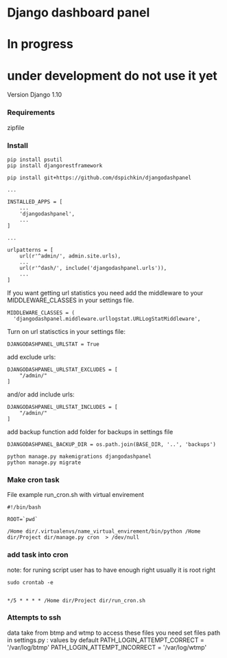 Django dashboard panel
======================

# In progress 
# under development do not use it yet

Version Django 1.10 

### Requirements

zipfile


### Install


```
pip install psutil
pip install djangorestframework

pip install git+https://github.com/dspichkin/djangodashpanel

...

INSTALLED_APPS = [
    ...
    'djangodashpanel',
    ...
]

...

urlpatterns = [
    url(r'^admin/', admin.site.urls),
    ...
    url(r'^dash/', include('djangodashpanel.urls')),
    ...
]
```


If you want getting url statistics you need add the middleware to your MIDDLEWARE_CLASSES in your settings file.

```
MIDDLEWARE_CLASSES = (
  'djangodashpanel.middleware.urllogstat.URLLogStatMiddleware',
```

Turn on url statisctics in your settings file:
```
DJANGODASHPANEL_URLSTAT = True
```

add exclude urls:
```
DJANGODASHPANEL_URLSTAT_EXCLUDES = [
    "/admin/"
]
```

and/or add include urls:
```
DJANGODASHPANEL_URLSTAT_INCLUDES = [
    "/admin/"
]
```

add backup function add folder for backups in settings file
```
DJANGODASHPANEL_BACKUP_DIR = os.path.join(BASE_DIR, '..', 'backups')
```


```
python manage.py makemigrations djangodashpanel
python manage.py migrate

```


### Make cron task

File example run_cron.sh with virtual envirement

```
#!/bin/bash

ROOT=`pwd`

/Home dir/.virtualenvs/name_virtual_envirement/bin/python /Home dir/Project dir/manage.py cron  > /dev/null

```

### add task into cron
note: for runing script user has to have enough right usually it is root right

```
sudo crontab -e


*/5 * * * * /Home dir/Project dir/run_cron.sh
```

### Attempts to ssh

data take from btmp and wtmp
to access these files you need set files path in settings.py :
values by default
PATH_LOGIN_ATTEMPT_CORRECT = '/var/log/btmp'
PATH_LOGIN_ATTEMPT_INCORRECT = '/var/log/wtmp'





